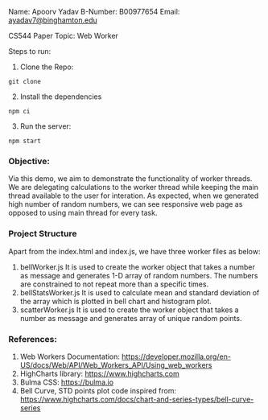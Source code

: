 Name:		Apoorv Yadav
B-Number:	B00977654
Email:		ayadav7@binghamton.edu

CS544 Paper
Topic: Web Worker


Steps to run:

1. Clone the Repo:
```
git clone 
```

2. Install the dependencies
```
npm ci
```

3. Run the server:
```
npm start
```

### Objective:
Via this demo, we aim to demonstrate the functionality of worker threads. We are delegating calculations to the worker thread while keeping the main thread available to the user for interation. As expected, when we generated high number of random numbers,
we can see responsive web page as opposed to using main thread for every task.

### Project Structure
Apart from the index.html and index.js, we have three worker files as below:
1. bellWorker.js
    It is used to create the worker object that takes a number as message and generates 1-D array of random numbers. The numbers are constrained to not repeat more than a specific times.
2. bellStatsWorker.js
    It is used to calculate mean and standard deviation of the array which is plotted in bell chart and histogram plot.
3. scatterWorker.js
    It is used to create the worker object that takes a number as message and generates array of unique random points.

### References:
1. Web Workers Documentation: https://developer.mozilla.org/en-US/docs/Web/API/Web_Workers_API/Using_web_workers
2. HighCharts library: https://www.highcharts.com
3. Bulma CSS: https://bulma.io
4. Bell Curve, STD points plot code inspired from: https://www.highcharts.com/docs/chart-and-series-types/bell-curve-series